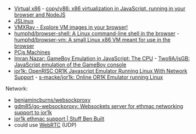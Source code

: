 - [Virtual x86](https://copy.sh/v86/) - [copy/v86: x86 virtualization in JavaScript, running in your browser and NodeJS](https://github.com/copy/v86)
- [JSLinux](https://web.archive.org/web/20201108140800/https://bellard.org/jslinux/index.html)
- [VMXRay - Explore VM images in your browser!](https://vmxray.com/)
- [humphd/browser-shell: A Linux command-line shell in the browser](https://github.com/humphd/browser-shell) - [humphd/browser-vm: A small Linux x86 VM meant for use in the browser](https://github.com/humphd/browser-vm)
- [PCjs Machines](https://www.pcjs.org/)
- [Imran Nazar: GameBoy Emulation in JavaScript: The CPU](https://web.archive.org/web/20201109004046/http://imrannazar.com/GameBoy-Emulation-in-JavaScript) - [Two9A/jsGB: JavaScript emulation of the GameBoy console](https://github.com/Two9A/jsGB)
- [jor1k: OpenRISC OR1K Javascript Emulator Running Linux With Network Support](https://s-macke.github.io/jor1k/demos/main.html?user=BgLSE3NCnJ&cpu=asm&n=1&relayURL=wss%3A%2F%2Frelay.widgetry.org%2F) - [s-macke/jor1k: Online OR1K Emulator running Linux](https://github.com/s-macke/jor1k)

Network:

- [benjamincburns/websockproxy](https://github.com/benjamincburns/websockproxy)
- [gdm85/go-websockproxy: Websockets server for ethmac networking support to jor1k](https://github.com/gdm85/go-websockproxy)
- [jor1k ethmac support | Stuff Ben Built](https://web.archive.org/web/20201111210817/http://www.benjamincburns.com/2013/11/10/jor1k-ethmac-support.html)
- could use [WebRTC](https://webrtc.org/) (UDP)
